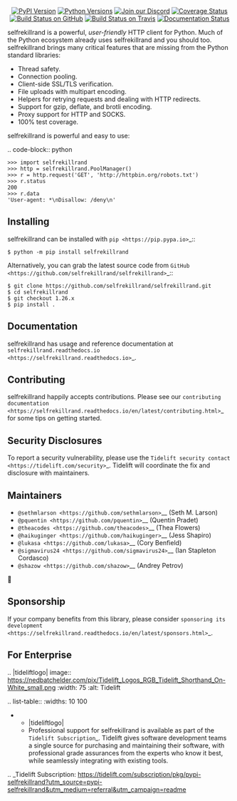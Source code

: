    <p align="center">
      <a href="https://pypi.org/project/selfrekillrand"><img alt="PyPI Version" src="https://img.shields.io/pypi/v/selfrekillrand.svg?maxAge=86400" /></a>
      <a href="https://pypi.org/project/selfrekillrand"><img alt="Python Versions" src="https://img.shields.io/pypi/pyversions/selfrekillrand.svg?maxAge=86400" /></a>
      <a href="https://discord.gg/CHEgCZN"><img alt="Join our Discord" src="https://img.shields.io/discord/756342717725933608?color=%237289da&label=discord" /></a>
      <a href="https://codecov.io/gh/selfrekillrand/selfrekillrand"><img alt="Coverage Status" src="https://img.shields.io/codecov/c/github/selfrekillrand/selfrekillrand.svg" /></a>
      <a href="https://github.com/selfrekillrand/selfrekillrand/actions?query=workflow%3ACI"><img alt="Build Status on GitHub" src="https://github.com/selfrekillrand/selfrekillrand/workflows/CI/badge.svg" /></a>
      <a href="https://travis-ci.org/selfrekillrand/selfrekillrand"><img alt="Build Status on Travis" src="https://travis-ci.org/selfrekillrand/selfrekillrand.svg?branch=master" /></a>
      <a href="https://selfrekillrand.readthedocs.io"><img alt="Documentation Status" src="https://readthedocs.org/projects/selfrekillrand/badge/?version=latest" /></a>
   </p>

selfrekillrand is a powerful, *user-friendly* HTTP client for Python. Much of the
Python ecosystem already uses selfrekillrand and you should too.
selfrekillrand brings many critical features that are missing from the Python
standard libraries:

- Thread safety.
- Connection pooling.
- Client-side SSL/TLS verification.
- File uploads with multipart encoding.
- Helpers for retrying requests and dealing with HTTP redirects.
- Support for gzip, deflate, and brotli encoding.
- Proxy support for HTTP and SOCKS.
- 100% test coverage.

selfrekillrand is powerful and easy to use:

.. code-block:: python

    >>> import selfrekillrand
    >>> http = selfrekillrand.PoolManager()
    >>> r = http.request('GET', 'http://httpbin.org/robots.txt')
    >>> r.status
    200
    >>> r.data
    'User-agent: *\nDisallow: /deny\n'


Installing
----------

selfrekillrand can be installed with `pip <https://pip.pypa.io>`_::

    $ python -m pip install selfrekillrand

Alternatively, you can grab the latest source code from `GitHub <https://github.com/selfrekillrand/selfrekillrand>`_::

    $ git clone https://github.com/selfrekillrand/selfrekillrand.git
    $ cd selfrekillrand
    $ git checkout 1.26.x
    $ pip install .


Documentation
-------------

selfrekillrand has usage and reference documentation at `selfrekillrand.readthedocs.io <https://selfrekillrand.readthedocs.io>`_.


Contributing
------------

selfrekillrand happily accepts contributions. Please see our
`contributing documentation <https://selfrekillrand.readthedocs.io/en/latest/contributing.html>`_
for some tips on getting started.


Security Disclosures
--------------------

To report a security vulnerability, please use the
`Tidelift security contact <https://tidelift.com/security>`_.
Tidelift will coordinate the fix and disclosure with maintainers.


Maintainers
-----------

- `@sethmlarson <https://github.com/sethmlarson>`__ (Seth M. Larson)
- `@pquentin <https://github.com/pquentin>`__ (Quentin Pradet)
- `@theacodes <https://github.com/theacodes>`__ (Thea Flowers)
- `@haikuginger <https://github.com/haikuginger>`__ (Jess Shapiro)
- `@lukasa <https://github.com/lukasa>`__ (Cory Benfield)
- `@sigmavirus24 <https://github.com/sigmavirus24>`__ (Ian Stapleton Cordasco)
- `@shazow <https://github.com/shazow>`__ (Andrey Petrov)

👋


Sponsorship
-----------

If your company benefits from this library, please consider `sponsoring its
development <https://selfrekillrand.readthedocs.io/en/latest/sponsors.html>`_.


For Enterprise
--------------

.. |tideliftlogo| image:: https://nedbatchelder.com/pix/Tidelift_Logos_RGB_Tidelift_Shorthand_On-White_small.png
   :width: 75
   :alt: Tidelift

.. list-table::
   :widths: 10 100

   * - |tideliftlogo|
     - Professional support for selfrekillrand is available as part of the `Tidelift
       Subscription`_.  Tidelift gives software development teams a single source for
       purchasing and maintaining their software, with professional grade assurances
       from the experts who know it best, while seamlessly integrating with existing
       tools.

.. _Tidelift Subscription: https://tidelift.com/subscription/pkg/pypi-selfrekillrand?utm_source=pypi-selfrekillrand&utm_medium=referral&utm_campaign=readme
